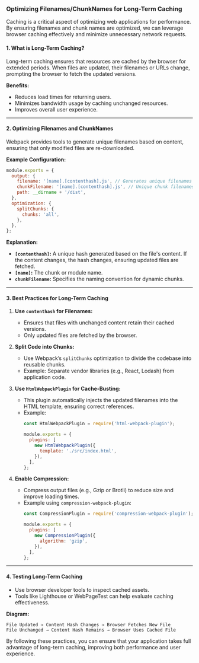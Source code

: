 
### Optimizing Filenames/ChunkNames for Long-Term Caching

Caching is a critical aspect of optimizing web applications for performance. By ensuring filenames and chunk names are optimized, we can leverage browser caching effectively and minimize unnecessary network requests.

#### 1. **What is Long-Term Caching?**
Long-term caching ensures that resources are cached by the browser for extended periods. When files are updated, their filenames or URLs change, prompting the browser to fetch the updated versions.

**Benefits:**
- Reduces load times for returning users.
- Minimizes bandwidth usage by caching unchanged resources.
- Improves overall user experience.

---

#### 2. **Optimizing Filenames and ChunkNames**
Webpack provides tools to generate unique filenames based on content, ensuring that only modified files are re-downloaded.

**Example Configuration:**
```js
module.exports = {
  output: {
    filename: '[name].[contenthash].js', // Generates unique filenames based on content hash
    chunkFilename: '[name].[contenthash].js', // Unique chunk filenames
    path: __dirname + '/dist',
  },
  optimization: {
    splitChunks: {
      chunks: 'all',
    },
  },
};
```

**Explanation:**
- **`[contenthash]`:** A unique hash generated based on the file's content. If the content changes, the hash changes, ensuring updated files are fetched.
- **`[name]`:** The chunk or module name.
- **`chunkFilename`:** Specifies the naming convention for dynamic chunks.

---

#### 3. **Best Practices for Long-Term Caching**
1. **Use `contenthash` for Filenames:**
   - Ensures that files with unchanged content retain their cached versions.
   - Only updated files are fetched by the browser.

2. **Split Code into Chunks:**
   - Use Webpack’s `splitChunks` optimization to divide the codebase into reusable chunks.
   - Example: Separate vendor libraries (e.g., React, Lodash) from application code.

3. **Use `HtmlWebpackPlugin` for Cache-Busting:**
   - This plugin automatically injects the updated filenames into the HTML template, ensuring correct references.
   - Example:
     ```js
     const HtmlWebpackPlugin = require('html-webpack-plugin');

     module.exports = {
       plugins: [
         new HtmlWebpackPlugin({
           template: './src/index.html',
         }),
       ],
     };
     ```

4. **Enable Compression:**
   - Compress output files (e.g., Gzip or Brotli) to reduce size and improve loading times.
   - Example using `compression-webpack-plugin`:
     ```js
     const CompressionPlugin = require('compression-webpack-plugin');

     module.exports = {
       plugins: [
         new CompressionPlugin({
           algorithm: 'gzip',
         }),
       ],
     };
     ```

---

#### 4. **Testing Long-Term Caching**
- Use browser developer tools to inspect cached assets.
- Tools like Lighthouse or WebPageTest can help evaluate caching effectiveness.

**Diagram:**
```
File Updated → Content Hash Changes → Browser Fetches New File
File Unchanged → Content Hash Remains → Browser Uses Cached File
```

By following these practices, you can ensure that your application takes full advantage of long-term caching, improving both performance and user experience.
